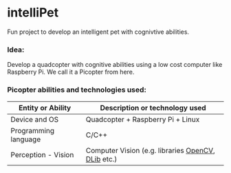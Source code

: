 # intelliPet
Fun project to develop an intelligent pet with cognivtive abilities.

### Idea:
Develop a quadcopter with cognitive abilities using a low cost computer like Raspberry Pi. We call it a Picopter from here.

### Picopter abilities and technologies used:
Entity or Ability | Description or technology used
------------ | -------------
Device and OS | Quadcopter + Raspberry Pi + Linux 
Programming language  | C/C++
Perception - Vision | Computer Vision (e.g. libraries [OpenCV](https://opencv.org/), [DLib](http://dlib.net/) etc.)


